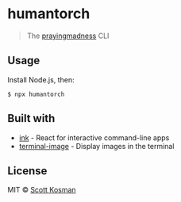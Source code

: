 # humantorch 

> The [prayingmadness](https://prayingmadness.com) CLI




## Usage

Install Node.js, then:

```
$ npx humantorch
```


## Built with

- [ink](https://github.com/vadimdemedes/ink) - React for interactive command-line apps
- [terminal-image](https://github.com/sindresorhus/terminal-image) - Display images in the terminal


## License

MIT © [Scott Kosman](https://prayingmadness.com)
